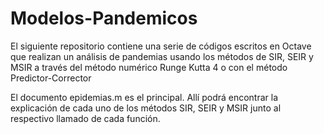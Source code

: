 # Modelos-Pandemicos
El siguiente repositorio contiene una serie de códigos escritos en Octave que realizan un análisis de pandemias usando los métodos de SIR, SEIR y MSIR a través del método numérico Runge Kutta 4 o con el método Predictor-Corrector

El documento epidemias.m es el principal. Allí podrá encontrar la explicación de cada uno de los métodos SIR, SEIR y MSIR junto al respectivo llamado de cada función.
